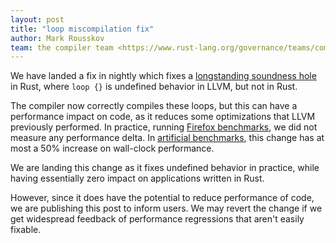 ```yaml
---
layout: post
title: "loop miscompilation fix"
author: Mark Rousskov
team: the compiler team <https://www.rust-lang.org/governance/teams/compiler>
---
```


We have landed a fix in nightly which fixes a [longstanding soundness hole] in
Rust, where `loop {}` is undefined behavior in LLVM, but not in Rust.

The compiler now correctly compiles these loops, but this can have a performance
impact on code, as it reduces some optimizations that LLVM previously performed.
In practice, running [Firefox benchmarks], we did not measure any performance
delta. In [artificial benchmarks], this change has at most a 50% increase on
wall-clock performance.

We are landing this change as it fixes undefined behavior in practice, while
having essentially zero impact on applications written in Rust.

However, since it does have the potential to reduce performance of code, we are
publishing this post to inform users. We may revert the change if we get
widespread feedback of performance regressions that aren't easily fixable.

[longstanding soundness hole]: https://github.com/rust-lang/rust/issues/28728
[Firefox benchmarks]: https://treeherder.mozilla.org/perf.html#/compare?originalProject=try&originalRevision=2b9e4386bfc5de74883781a869b95521e5a36290&newProject=try&newRevision=9e5d8cb0607a10a3645d5d4ac79f2df9864d41d7&framework=1
[artificial benchmarks]: https://docs.google.com/spreadsheets/d/1I5p0_ChO7xakIYUvbhVlgmaKnvDdvOnkpv7zDZAy-CQ/edit
